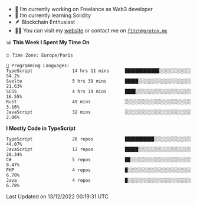 - 🔭 I’m currently working on Freelance as Web3 developer
- 🌱 I’m currently learning Solidity
- 🪶 Blockchain Enthusiast
- 👨‍💻 You can visit my [website](https://f1tch.xyz) or contact me on [`f1tch@proton.me`](mailto:f1tch@proton.me)

<!--START_SECTION:waka-->
📊 **This Week I Spent My Time On** 

```text
⌚︎ Time Zone: Europe/Paris

💬 Programming Languages: 
TypeScript               14 hrs 11 mins      █████████████░░░░░░░░░░░░   54.2% 
Svelte                   5 hrs 39 mins       █████░░░░░░░░░░░░░░░░░░░░   21.63% 
SCSS                     4 hrs 19 mins       ████░░░░░░░░░░░░░░░░░░░░░   16.55% 
Rust                     49 mins             ░░░░░░░░░░░░░░░░░░░░░░░░░   3.16% 
JavaScript               32 mins             ░░░░░░░░░░░░░░░░░░░░░░░░░   2.06%

```

**I Mostly Code in TypeScript** 

```text
TypeScript               26 repos            ███████████░░░░░░░░░░░░░░   44.07% 
JavaScript               12 repos            █████░░░░░░░░░░░░░░░░░░░░   20.34% 
C#                       5 repos             ██░░░░░░░░░░░░░░░░░░░░░░░   8.47% 
PHP                      4 repos             █░░░░░░░░░░░░░░░░░░░░░░░░   6.78% 
Java                     4 repos             █░░░░░░░░░░░░░░░░░░░░░░░░   6.78%

```



 Last Updated on 13/12/2022 00:19:31 UTC
<!--END_SECTION:waka-->
